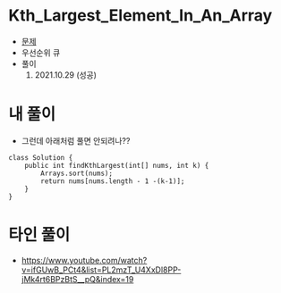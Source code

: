 # Kth_Largest_Element_In_An_Array
- [문제](https://leetcode.com/problems/kth-largest-element-in-an-array/description/)
- 우선순위 큐
- 풀이
    1. 2021.10.29 (성공)

# 내 풀이
- 그런데 아래처럼 풀면 안되려나??
```
class Solution {
    public int findKthLargest(int[] nums, int k) {
        Arrays.sort(nums);
        return nums[nums.length - 1 -(k-1)];
    }
}
```



# 타인 풀이
- https://www.youtube.com/watch?v=ifGUwB_PCt4&list=PL2mzT_U4XxDl8PP-jMk4rt6BPzBtS__pQ&index=19
```

```